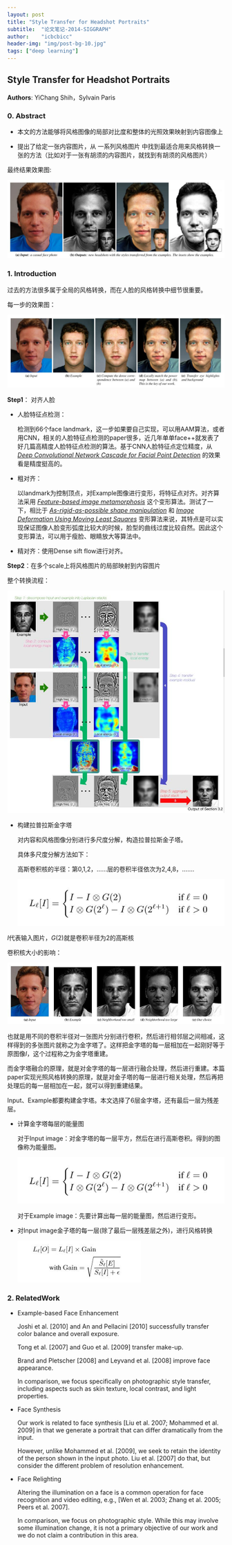 ```yaml
---
layout: post
title: "Style Transfer for Headshot Portraits"
subtitle:  "论文笔记-2014-SIGGRAPH"
author:    "icbcbicc"
header-img: "img/post-bg-10.jpg"
tags: ["deep learning"]
---
```


## Style Transfer for Headshot Portraits

**Authors**: YiChang Shih，Sylvain Paris

### 0. Abstract

- 本文的方法能够将风格图像的局部对比度和整体的光照效果映射到内容图像上

- 提出了给定一张内容图片，从 一系列风格图片 中找到最适合用来风格转换一张的方法（比如对于一张有胡须的内容图片，就找到有胡须的风格图片）

最终结果效果图:

![](/img/30.JPG)

### 1. Introduction

过去的方法很多属于全局的风格转换，而在人脸的风格转换中细节很重要。

每一步的效果图：

![](/img/31.JPG)

**Step1**： 对齐人脸

- 人脸特征点检测：

  检测到66个face landmark，这一步如果要自己实现，可以用AAM算法，或者用CNN，相关的人脸特征点检测的paper很多，近几年单单face++就发表了好几篇高精度人脸特征点检测的算法。基于CNN人脸特征点定位精度，从 *<u>Deep Convolutional Network Cascade for Facial Point Detection</u>* 的效果看是精度挺高的。

- 粗对齐：

  以landmark为控制顶点，对Example图像进行变形，将特征点对齐。对齐算法采用 *<u>Feature-based image metamorphosis</u>* 这个变形算法。测试了一下，相比于 *<u>As-rigid-as-possible shape manipulation</u >*  和  *<u>Image Deformation Using Moving Least Squares</u>* 变形算法来说，其特点是可以实现保证图像人脸变形弧度比较大的时候，脸型的曲线过度比较自然。因此这个变形算法，可以用于瘦脸、眼睛放大等算法中。

- 精对齐：使用Dense sift flow进行对齐。

**Step2**：在多个scale上将风格图片的局部映射到内容图片

整个转换流程：

![转化流程](/img/44.JPG)

- 构建拉普拉斯金字塔

  对内容和风格图像分别进行多尺度分解，构造拉普拉斯金子塔。

  具体多尺度分解方法如下：

  高斯卷积核的半径：第0,1,2，……层的卷积半径依次为2,4,8，…….

  ![拉普拉斯金字塔](/img/42.JPG)

$I$代表输入图片，$G(2)$就是卷积半径为2的高斯核

卷积核大小的影响：

  ![卷积核大小的影响](/img/45.JPG)

  也就是用不同的卷积半径对一张图片分别进行卷积，然后进行相邻层之间相减，这样得到的多张图片就称之为金字塔了。这样把金字塔的每一层相加在一起刚好等于原图像$I$，这个过程称之为金字塔重建。

  而金字塔融合的原理，就是对金字塔的每一层进行融合处理，然后进行重建。本篇paper实现光照风格转换的原理，就是对金子塔的每一层进行相关处理，然后再把处理后的每一层相加在一起，就可以得到重建结果。

  Input、Example都要构建金字塔。本文选择了6层金字塔，还有最后一层为残差层。

- 计算金字塔每层的能量图

  对于Input image：对金字塔的每一层平方，然后在进行高斯卷积。得到的图像称为能量图。

  ![能量图](/img/42.JPG)

  对于Example image：先要计算出每一层的能量图，然后进行变形。

- 对Input image金子塔的每一层(除了最后一层残差层之外)，进行风格转换

  ![融合](/img/46.JPG)

### 2. RelatedWork

- Example-based Face Enhancement

  Joshi et al. [2010] and An and Pellacini [2010] successfully transfer color balance and overall exposure.

  Tong et al. [2007] and Guo et al. [2009] transfer make-up.

  Brand and Pletscher [2008] and Leyvand et al. [2008] improve face appearance.

  In comparison, we focus specifically on photographic style transfer, including aspects such as skin texture, local contrast, and light properties.

- Face Synthesis

  Our work is related to face synthesis [Liu et al. 2007; Mohammed et al. 2009] in that we generate a portrait that can differ dramatically from the input.

  However, unlike Mohammed et al. [2009], we seek to retain the identity of the person shown in the input photo. Liu et al. [2007] do that, but consider the different problem of resolution enhancement.

- Face Relighting

  Altering the illumination on a face is a common operation for face recognition and video editing, e.g., [Wen et al. 2003; Zhang et al. 2005; Peers et al. 2007].

  In comparison, we focus on photographic style. While this may involve some illumination change, it is not a primary objective of our work and we do not claim a contribution in this area.
